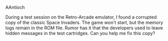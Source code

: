 AAntioch

During a test session on the Retro-Arcade emulator, I found a corrupted copy of the classic Space Invaders. The game won't start, but the memory logs remain in the ROM file. Rumor has it that the developers used to leave hidden messages in the test cartridges. Can you help me fix this copy?
